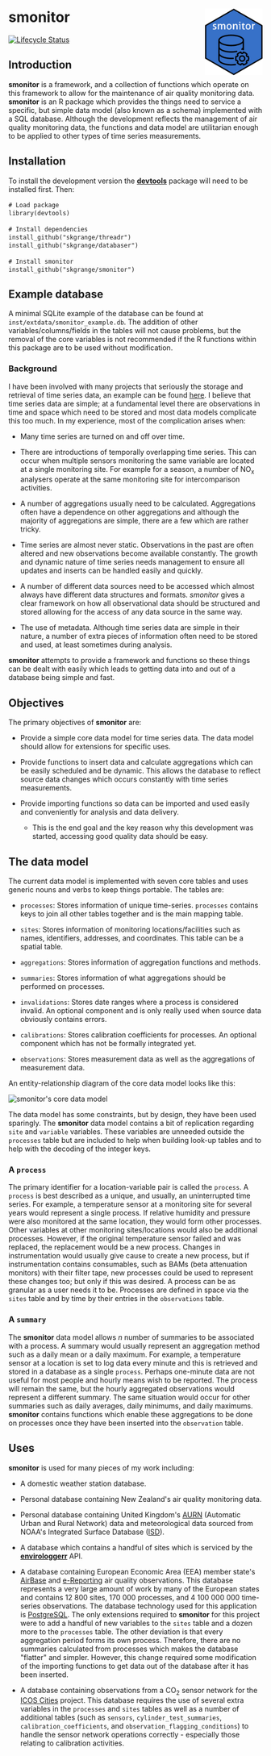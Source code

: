 # **smonitor** <a href='https://github.com/skgrange/smonitor'><img src='man/figures/logo.png' align="right" height="131.5" /></a>

[![Lifecycle Status](https://img.shields.io/badge/lifecycle-maturing-blue.svg)](https://www.tidyverse.org/lifecycle/)

## Introduction

**smonitor** is a framework, and a collection of functions which operate on this framework to allow for the maintenance of air quality monitoring data. **smonitor** is an R package which provides the things need to service a specific, but simple data model (also known as a schema) implemented with a SQL database. Although the development reflects the management of air quality monitoring data, the functions and data model are utilitarian enough to be applied to other types of time series measurements. 

## Installation

To install the development version the [**devtools**](https://github.com/hadley/devtools) package will need to be installed first. Then:

```
# Load package
library(devtools)

# Install dependencies
install_github("skgrange/threadr")
install_github("skgrange/databaser")

# Install smonitor
install_github("skgrange/smonitor")
```

## Example database

A minimal SQLite example of the database can be found at `inst/extdata/smonitor_example.db`. The addition of other variables/columns/fields in the tables will not cause problems, but the removal of the core variables is not recommended if the R functions within this package are to be used without modification. 

### Background

I have been involved with many projects that seriously the storage and retrieval of time series data, an example can be found [here](https://wiki.52north.org/SensorWeb/SensorObservationServiceVDatabaseModel). I believe that time series data are simple; at a fundamental level there are observations in time and space which need to be stored and most data models complicate this too much. In my experience, most of the complication arises when:

  - Many time series are turned on and off over time.
  
  - There are introductions of temporally overlapping time series. This can occur when multiple sensors monitoring the same variable are located at a single monitoring site. For example for a season, a number of NO<sub>x</sub> analysers operate at the same monitoring site for intercomparison activities. 
  
  - A number of aggregations usually need to be calculated. Aggregations often have a dependence on other aggregations and although the majority of aggregations are simple, there are a few which are rather tricky. 
  
  - Time series are almost never static. Observations in the past are often altered and new observations become available constantly. The growth and dynamic nature of time series needs management to ensure all updates and inserts can be handled easily and quickly.
  
  - A number of different data sources need to be accessed which almost always have different data structures and formats. *smonitor* gives a clear framework on how all observational data should be structured and stored allowing for the access of any data source in the same way.
  
  - The use of metadata. Although time series data are simple in their nature, a number of extra pieces of information often need to be stored and used, at least sometimes during analysis. 
  
**smonitor** attempts to provide a framework and functions so these things can be dealt with easily which leads to getting data into and out of a database being simple and fast. 
## Objectives

The primary objectives of **smonitor** are: 

  - Provide a simple core data model for time series data. The data model should allow for extensions for specific uses. 
  
  - Provide functions to insert data and calculate aggregations which can be easily scheduled and be dynamic. This allows the database to reflect source data changes which occurs constantly with time series measurements. 
  
  - Provide importing functions so data can be imported and used easily and conveniently for analysis and data delivery. 
  
    - This is the end goal and the key reason why this development was started, accessing good quality data should be easy. 

## The data model

The current data model is implemented with seven core tables and uses generic nouns and verbs to keep things portable. The tables are:

  - `processes`: Stores information of unique time-series. `processes` contains keys to join all other tables together and is the main mapping table. 
  
  - `sites`: Stores information of monitoring locations/facilities such as names, identifiers, addresses, and coordinates. This table can be a spatial table. 
  
  - `aggregations`: Stores information of aggregation functions and methods.
  
  - `summaries`: Stores information of what aggregations should be performed on processes. 
  
  - `invalidations`: Stores date ranges where a process is considered invalid. An optional component and is only really used when source data obviously contains errors. 
  
  - `calibrations`: Stores calibration coefficients for processes. An optional component which has not be formally integrated yet. 
  
  - `observations`: Stores measurement data as well as the aggregations of measurement data.

An entity-relationship diagram of the core data model looks like this:

![**smonitor**'s core data model](inst/extdata/smonitor_entity_relationship_diagram.png)

The data model has some constraints, but by design, they have been used sparingly. The **smonitor** data model contains a bit of replication regarding `site` and `variable` variables. These variables are unneeded outside the `processes` table but are included to help when building look-up tables and to help with the decoding of the integer keys.

### A `process`

The primary identifier for a location-variable pair is called the `process`. A `process` is best described as a unique, and usually, an uninterrupted time series. For example, a temperature sensor at a monitoring site for several years would represent a single process. If relative humidity and pressure were also monitored at the same location, they would form other processes. Other variables at other monitoring sites/locations would also be additional processes. However, if the original temperature sensor failed and was replaced, the replacement would be a new process. Changes in instrumentation would usually give cause to create a new process, but if instrumentation contains consumables, such as BAMs (beta attenuation monitors) with their filter tape, new processes could be used to represent these changes too; but only if this was desired. A process can be as granular as a user needs it to be. Processes are defined in space via the `sites` table and by time by their entries in the `observations` table. 

### A `summary`

The **smonitor** data model allows *n* number of summaries to be associated with a process. A summary would usually represent an aggregation method such as a daily mean or a daily maximum. For example, a temperature sensor at a location is set to log data every minute and this is retrieved and stored in a database as a single `process`. Perhaps one-minute data are not useful for most people and hourly means wish to be reported. The process will remain the same, but the hourly aggregated observations would represent a different summary. The same situation would occur for other summaries such as daily averages, daily minimums, and daily maximums. **smonitor** contains functions which enable these aggregations to be done on processes once they have been inserted into the `observation` table. 

## Uses

**smonitor** is used for many pieces of my work including: 

  - A domestic weather station database. 
  
  - Personal database containing New Zealand's air quality monitoring data. 
  
  - Personal database containing United Kingdom's [AURN](https://uk-air.defra.gov.uk/) (Automatic Urban and Rural Network) data and meteorological data sourced from NOAA's Integrated Surface Database ([ISD](https://www.ncdc.noaa.gov/isd)). 
  
  - A database which contains a handful of sites which is serviced by the [**envirologgerr**](https://github.com/skgrange/envirologgerr) API.
  
  - A database containing European Economic Area (EEA) member state's [AirBase](http://www.eea.europa.eu/data-and-maps/data/airbase-the-european-air-quality-database-8) and [e-Reporting](http://cdr.eionet.europa.eu/) air quality observations. This database represents a very large amount of work by many of the European states and contains 12 800 sites, 170 000 processes, and 4 100 000 000 time-series observations. The database technology used for this application is [PostgreSQL](https://www.postgresql.org/). The only extensions required to **smonitor** for this project were to add a handful of new variables to the `sites` table and a dozen more to the `processes` table. The other deviation is that every aggregation period forms its own process. Therefore, there are no summaries calculated from processes which makes the database "flatter" and simpler. However, this change required some modification of the importing functions to get data out of the database after it has been inserted. 

  - A database containing observations from a CO<sub>2</sub> sensor network for the [ICOS Cities](https://www.icos-cp.eu/projects/icos-cities) project. This database requires the use of several extra variables in the `processes` and `sites` tables as well as a number of additional tables (such as `sensors`, `cylinder_test_summaries`, `calibration_coefficients`, and `observation_flagging_conditions`) to handle the sensor network operations correctly - especially those relating to calibration activities. 
  